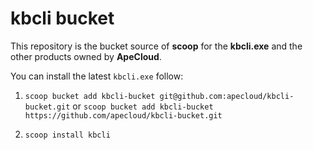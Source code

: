 # kbcli bucket

This repository is the bucket source of **scoop** for the **kbcli.exe** and the other products owned by **ApeCloud**.

You can install the latest `kbcli.exe` follow:

1. `scoop bucket add kbcli-bucket git@github.com:apecloud/kbcli-bucket.git` or `scoop bucket add kbcli-bucket https://github.com/apecloud/kbcli-bucket.git`

2. `scoop install kbcli`
